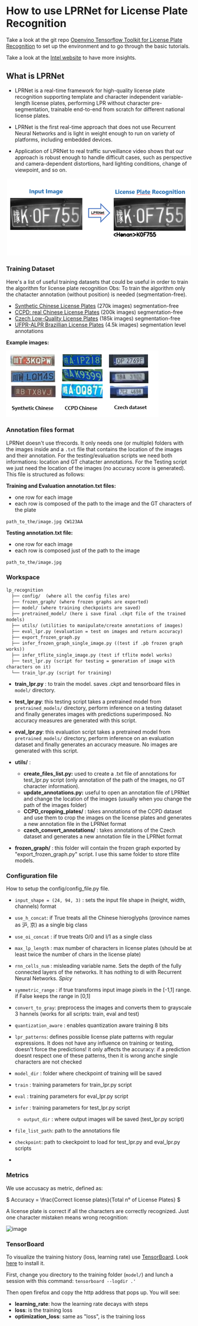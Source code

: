 # How to use LPRNet for License Plate Recognition

Take a look at the git repo [Openvino Tensorflow Toolkit for License Plate Recognition](https://github.com/opencv/openvino_training_extensions/tree/develop/tensorflow_toolkit/lpr) to set up the environment and to go through the basic tutorials.

Take a look at the [Intel website](https://software.intel.com/content/www/us/en/develop/download/license-plate-recognition-using-lprnet-model.html) to have more insights.


## What is LPRNet 

- LPRNet is a real-time framework for high-quality license plate recognition supporting template and character independent variable-length license plates, performing LPR without character pre-segmentation, trainable end-to-end from scratch for different national license plates.

- LPRNet is the first real-time approach that does not use Recurrent Neural Networks and is light in weight enough to run on variety of platforms, including embedded devices.

- Application of LPRNet to real traffic surveillance video shows that our approach is robust enough to handle difficult cases, such as perspective and camera-dependent distortions, hard lighting conditions, change of viewpoint, and so on.

<center>
<img src="images/lprnet_flow.PNG" alt="lprnet_flow" style="width: 500px;"/>
</center>

### Training Dataset

Here's a list of useful training datasets that could be useful in order to train the algorithm for license plate recognition
Obs: To train the algorithm only the chatacter annotation (without position) is needed (segmentation-free).

  - [Synthetic Chinese License Plates](https://github.com/opencv/openvino_training_extensions/tree/develop/tensorflow_toolkit/lpr) (270k images) segmentation-free
  - [CCPD: real Chinese License Plates](https://github.com/detectRecog/CCPD) (200k images) segmentation-free
  - [Czech Low-Quality License Plates](https://medusa.fit.vutbr.cz/traffic/research-topics/general-traffic-analysis/holistic-recognition-of-low-quality-license-plates-by-cnn-using-track-annotated-data-iwt4s-avss-2017/) (185k images) segmentation-free
  - [UFPR-ALPR Brazillian License Plates](https://web.inf.ufpr.br/vri/databases/ufpr-alpr/) (4.5k images) segmentation level annotations

**Example images:**

![image](images/LP_recognition_dataset_examples.png)

### Annotation files format

LPRNet doesn't use tfrecords. It only needs one (or multiple) folders with the images inside and a `.txt` file that contains the location of the images and their annotation. For the testing/evaluation scripts we need both informations: location and GT chatacter annotations. For the Testing script we just need the location of the images (no accuracy score is generated). This file is structured as follows:

**Training and Evaluation annotation.txt files:**
- one row for each image
- each row is composed of the path to the image and the GT characters of the plate

``` path_to_the/image.jpg CW123AA ```

**Testing annotation.txt file:**

- one row for each image
- each row is composed just of the path to the image

``` path_to_the/image.jpg  ```

###  Workspace


```
lp_recognition
  ├── config/  (where all the config files are)
  ├── frozen_graph/ (where frozen graphs are exported)
  ├── model/ (where training checkpoints are saved)
  ├── pretrained_model/ (here i save final .ckpt file of the trained models)
  ├── utils/ (utilities to manipulate/create annotations of images)
  ├── eval_lpr.py (evaluation = test on images and return accuracy)
  ├── export_frozen_graph.py 
  ├── infer_frozen_graph_single_image.py ((test if .pb frozen graph works))
  ├── infer_tflite_single_image.py (test if tflite model works)
  ├── test_lpr.py (script for testing = generation of image with characters on it)
  └── train_lpr.py (script for training)
```

- **train_lpr.py** : to train the model. saves .ckpt and tensorboard files in `model/` directory.
  
- **test_lpr.py**: this testing script takes a pretrained model from `pretrained_models/` directory, perform inference on a testing dataset and finally generates images with predictions superimposed. No accuracy measures are generated with this script.
  
- **eval_lpr.py**: this evaluation script  takes a pretrained model from `pretrained_models/` directory, perform inference on an evaluation dataset and finally generates an accuracy measure. No images are generated with this script.

- **utils/** : 
  - **create_files_list.py:** used to create a .txt file of annotations for test_lpr.py script (only annotation of the path of the images, no GT character information). 
  - **update_annotations.py:** useful to open an annotation file of LPRNet and change the location of the images (usually when you change the path of the images folder)
  - **CCPD_cropping_plates/** : takes annotations of the CCPD dataset and use them to crop the images on the license plates and generates a new annotation file in the LPRNet format
  - **czech_convert_annotations/** : takes annotations of the Czech dataset and generates a new annotation file in the LPRNet format

- **frozen_graph/** : this folder will contain the frozen graph exported by "export_frozen_graph.py" script. I use this same folder to store tflite models.






### Configuration file

How to setup the config/config_file.py file. 
 
- `input_shape = (24, 94, 3)` : sets the input file shape in  (height, width, channels) format
  
- `use_h_concat`: if True treats all the Chinese hieroglyphs (province names as  沪, 京) as a single big class
  
- `use_oi_concat` : if true treats O/0  and I/1 as a single class
  
- `max_lp_length` : max number of characters in license plates (should be at least twice the number of chars in the license plate)
  
- `rnn_cells_num` : misleading variable name. Sets the depth of the fully connected layers of the networks. It has nothing to di with Recurrent Neural Networks. *Spicy*

- `symmetric_range` : if true transforms input image pixels in the [-1,1] range. if False keeps the range in [0,1]

- `convert_to_gray`: preprocess the images and converts them to grayscale 3 hannels (works for all scripts: train, eval and test)

- `quantization_aware` : enables quantization aware training 8 bits

- `lpr_patterns`: defines possible license plate patterns with regular expressions. It does not have any influence on training or testing, doesn't force the predictions! it only affects the accuracy: if a prediction doesnt respect one of these patterns, then it is wrong anche single characters are not checked

- `model_dir` : folder where checkpoint of training will be saved

- `train` : training parameters for train_lpr.py script

- `eval` : training parameters for eval_lpr.py script

- `infer` : training parameters for test_lpr.py script
  - `output_dir` : where output images will be saved (test_lpr.py script)

- `file_list_path`: path to the annotations file

- `checkpoint`: path to ckeckpoint to load for test_lpr.py and eval_lpr.py scripts
- 
### Metrics

We use accusacy as metric, defined as:

$ Accuracy = \frac{Correct license plates}{Total n° of License Plates} $

A license plate is correct if all the characters are correctly recognized. Just one character mistaken means wrong recognition:

![image](images/accuracy_lprnet.PNG)


### TensorBoard

To visualize the training history (loss, learning rate) use [TensorBoard](https://www.tensorflow.org/tensorboard). Look [here](https://tensorflow-object-detection-api-tutorial.readthedocs.io/en/latest/training.html#tensorboard-sec) to install it.

First, change you directory to the training folder (`model/`) and lunch a session  with this command:
```tensorboard --logdir .'```

Then open firefox and copy the http address that pops up. You will see:

- **learning_rate**: how the learning rate decays with steps
- **loss**: is the training loss
- **optimization_loss**: same as "loss", is the training loss

